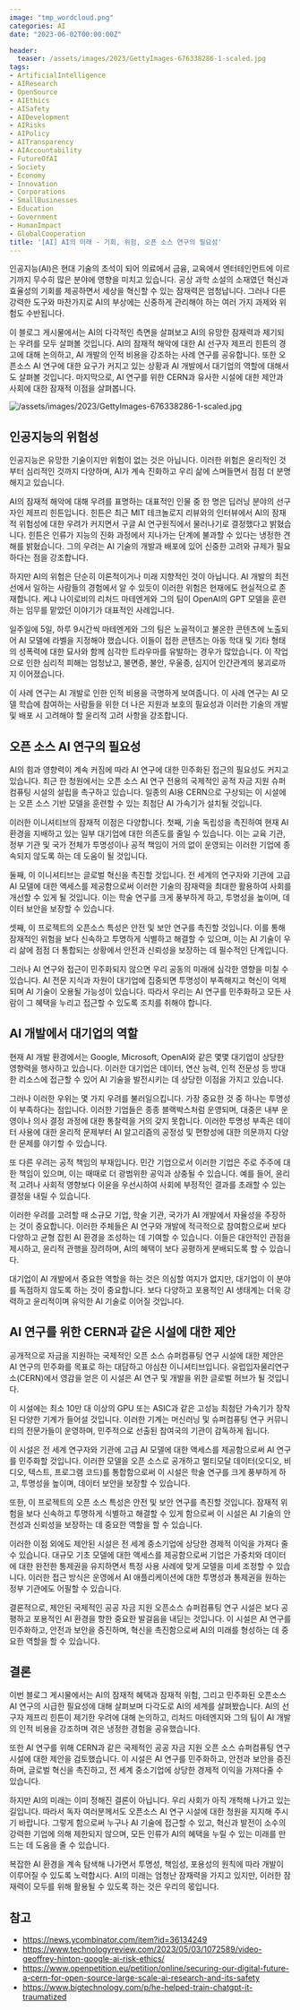 ```yaml
---
image: "tmp_wordcloud.png"
categories: AI
date: "2023-06-02T00:00:00Z"

header:
  teaser: /assets/images/2023/GettyImages-676338286-1-scaled.jpg
tags:
- ArtificialIntelligence
- AIResearch
- OpenSource
- AIEthics
- AISafety
- AIDevelopment
- AIRisks
- AIPolicy
- AITransparency
- AIAccountability
- FutureOfAI
- Society
- Economy
- Innovation
- Corporations
- SmallBusinesses
- Education
- Government
- HumanImpact
- GlobalCooperation
title: '[AI] AI의 미래 - 기회, 위험, 오픈 소스 연구의 필요성'
---
```


인공지능(AI)은 현대 기술의 초석이 되어 의료에서 금융, 교육에서 엔터테인먼트에 이르기까지 무수히 많은 분야에 영향을 미치고 있습니다. 공상 과학 소설의 소재였던 혁신과 효율성의 기회를 제공하면서 세상을 혁신할 수 있는 잠재력은 엄청납니다. 그러나 다른 강력한 도구와 마찬가지로 AI의 부상에는 신중하게 관리해야 하는 여러 가지 과제와 위험도 수반됩니다.

이 블로그 게시물에서는 AI의 다각적인 측면을 살펴보고 AI의 유망한 잠재력과 제기되는 우려를 모두 살펴볼 것입니다. AI의 잠재적 해악에 대한 AI 선구자 제프리 힌튼의 경고에 대해 논의하고, AI 개발의 인적 비용을 강조하는 사례 연구를 공유합니다. 또한 오픈소스 AI 연구에 대한 요구가 커지고 있는 상황과 AI 개발에서 대기업의 역할에 대해서도 살펴볼 것입니다. 마지막으로, AI 연구를 위한 CERN과 유사한 시설에 대한 제안과 사회에 대한 잠재적 이점을 살펴봅니다.

![/assets/images/2023/GettyImages-676338286-1-scaled.jpg](/assets/images/2023/GettyImages-676338286-1-scaled.jpg)

## 인공지능의 위험성

인공지능은 유망한 기술이지만 위험이 없는 것은 아닙니다. 이러한 위험은 윤리적인 것부터 심리적인 것까지 다양하며, AI가 계속 진화하고 우리 삶에 스며들면서 점점 더 분명해지고 있습니다.

AI의 잠재적 해악에 대해 우려를 표명하는 대표적인 인물 중 한 명은 딥러닝 분야의 선구자인 제프리 힌튼입니다. 힌튼은 최근 MIT 테크놀로지 리뷰와의 인터뷰에서 AI의 잠재적 위험성에 대한 우려가 커지면서 구글 AI 연구원직에서 물러나기로 결정했다고 밝혔습니다. 힌튼은 인류가 지능의 진화 과정에서 지나가는 단계에 불과할 수 있다는 냉정한 견해를 밝혔습니다. 그의 우려는 AI 기술의 개발과 배포에 있어 신중한 고려와 규제가 필요하다는 점을 강조합니다.

하지만 AI의 위험은 단순히 이론적이거나 미래 지향적인 것이 아닙니다. AI 개발의 최전선에서 일하는 사람들의 경험에서 알 수 있듯이 이러한 위험은 현재에도 현실적으로 존재합니다. 케냐 나이로비의 리처드 마테엔게와 그의 팀이 OpenAI의 GPT 모델을 훈련하는 임무를 맡았던 이야기가 대표적인 사례입니다.

일주일에 5일, 하루 9시간씩 마테엔게와 그의 팀은 노골적이고 불온한 콘텐츠에 노출되어 AI 모델에 라벨을 지정해야 했습니다. 이들이 접한 콘텐츠는 아동 학대 및 기타 형태의 성폭력에 대한 묘사와 함께 심각한 트라우마를 유발하는 경우가 많았습니다. 이 작업으로 인한 심리적 피해는 엄청났고, 불면증, 불안, 우울증, 심지어 인간관계의 붕괴로까지 이어졌습니다.

이 사례 연구는 AI 개발로 인한 인적 비용을 극명하게 보여줍니다. 이 사례 연구는 AI 모델 학습에 참여하는 사람들을 위한 더 나은 지원과 보호의 필요성과 이러한 기술의 개발 및 배포 시 고려해야 할 윤리적 고려 사항을 강조합니다.

## 오픈 소스 AI 연구의 필요성

AI의 힘과 영향력이 계속 커짐에 따라 AI 연구에 대한 민주화된 접근의 필요성도 커지고 있습니다. 최근 한 청원에서는 오픈 소스 AI 연구 전용의 국제적인 공적 자금 지원 슈퍼컴퓨팅 시설의 설립을 촉구하고 있습니다. 일종의 AI용 CERN으로 구상되는 이 시설에는 오픈 소스 기반 모델을 훈련할 수 있는 최첨단 AI 가속기가 설치될 것입니다.

이러한 이니셔티브의 잠재적 이점은 다양합니다. 첫째, 기술 독립성을 촉진하여 현재 AI 환경을 지배하고 있는 일부 대기업에 대한 의존도를 줄일 수 있습니다. 이는 교육 기관, 정부 기관 및 국가 전체가 투명성이나 공적 책임이 거의 없이 운영되는 이러한 기업에 종속되지 않도록 하는 데 도움이 될 것입니다.

둘째, 이 이니셔티브는 글로벌 혁신을 촉진할 것입니다. 전 세계의 연구자와 기관에 고급 AI 모델에 대한 액세스를 제공함으로써 이러한 기술의 잠재력을 최대한 활용하여 사회를 개선할 수 있게 될 것입니다. 이는 학술 연구를 크게 풍부하게 하고, 투명성을 높이며, 데이터 보안을 보장할 수 있습니다.

셋째, 이 프로젝트의 오픈소스 특성은 안전 및 보안 연구를 촉진할 것입니다. 이를 통해 잠재적인 위험을 보다 신속하고 투명하게 식별하고 해결할 수 있으며, 이는 AI 기술이 우리 삶에 점점 더 통합되는 상황에서 안전과 신뢰성을 보장하는 데 필수적인 단계입니다.

그러나 AI 연구와 접근이 민주화되지 않으면 우리 공동의 미래에 심각한 영향을 미칠 수 있습니다. AI 전문 지식과 자원이 대기업에 집중되면 투명성이 부족해지고 혁신이 억제되며 AI 기술이 오용될 가능성이 있습니다. 따라서 우리는 AI 연구를 민주화하고 모든 사람이 그 혜택을 누리고 접근할 수 있도록 조치를 취해야 합니다.

## AI 개발에서 대기업의 역할

현재 AI 개발 환경에서는 Google, Microsoft, OpenAI와 같은 몇몇 대기업이 상당한 영향력을 행사하고 있습니다. 이러한 대기업은 데이터, 연산 능력, 인적 전문성 등 방대한 리소스에 접근할 수 있어 AI 기술을 발전시키는 데 상당한 이점을 가지고 있습니다.

그러나 이러한 우위는 몇 가지 우려를 불러일으킵니다. 가장 중요한 것 중 하나는 투명성이 부족하다는 점입니다. 이러한 기업들은 종종 블랙박스처럼 운영되며, 대중은 내부 운영이나 의사 결정 과정에 대한 통찰력을 거의 갖지 못합니다. 이러한 투명성 부족은 데이터 사용에 대한 윤리적 문제부터 AI 알고리즘의 공정성 및 편향성에 대한 의문까지 다양한 문제를 야기할 수 있습니다.

또 다른 우려는 공적 책임의 부재입니다. 민간 기업으로서 이러한 기업은 주로 주주에 대한 책임이 있으며, 이는 때때로 더 광범위한 공익과 상충될 수 있습니다. 예를 들어, 윤리적 고려나 사회적 영향보다 이윤을 우선시하여 사회에 부정적인 결과를 초래할 수 있는 결정을 내릴 수 있습니다.

이러한 우려를 고려할 때 소규모 기업, 학술 기관, 국가가 AI 개발에서 자율성을 주장하는 것이 중요합니다. 이러한 주체들은 AI 연구와 개발에 적극적으로 참여함으로써 보다 다양하고 균형 잡힌 AI 환경을 조성하는 데 기여할 수 있습니다. 이들은 대안적인 관점을 제시하고, 윤리적 관행을 장려하며, AI의 혜택이 보다 공평하게 분배되도록 할 수 있습니다.

대기업이 AI 개발에서 중요한 역할을 하는 것은 의심할 여지가 없지만, 대기업이 이 분야를 독점하지 않도록 하는 것이 중요합니다. 보다 다양하고 포용적인 AI 생태계는 더욱 강력하고 윤리적이며 유익한 AI 기술로 이어질 것입니다.

## AI 연구를 위한 CERN과 같은 시설에 대한 제안

공개적으로 자금을 지원하는 국제적인 오픈 소스 슈퍼컴퓨팅 연구 시설에 대한 제안은 AI 연구의 민주화를 목표로 하는 대담하고 야심찬 이니셔티브입니다. 유럽입자물리연구소(CERN)에서 영감을 얻은 이 시설은 AI 연구 및 개발을 위한 글로벌 허브가 될 것입니다.

이 시설에는 최소 10만 대 이상의 GPU 또는 ASIC과 같은 고성능 최첨단 가속기가 장착된 다양한 기계가 들어설 것입니다. 이러한 기계는 머신러닝 및 슈퍼컴퓨팅 연구 커뮤니티의 전문가들이 운영하며, 민주적으로 선출된 참여국의 기관이 감독하게 됩니다.

이 시설은 전 세계 연구자와 기관에 고급 AI 모델에 대한 액세스를 제공함으로써 AI 연구를 민주화할 것입니다. 이러한 모델을 오픈 소스로 공개하고 멀티모달 데이터(오디오, 비디오, 텍스트, 프로그램 코드)를 통합함으로써 이 시설은 학술 연구를 크게 풍부하게 하고, 투명성을 높이며, 데이터 보안을 보장할 수 있습니다.

또한, 이 프로젝트의 오픈 소스 특성은 안전 및 보안 연구를 촉진할 것입니다. 잠재적 위험을 보다 신속하고 투명하게 식별하고 해결할 수 있게 함으로써 이 시설은 AI 기술의 안전성과 신뢰성을 보장하는 데 중요한 역할을 할 수 있습니다.

이러한 이점 외에도 제안된 시설은 전 세계 중소기업에 상당한 경제적 이익을 가져다 줄 수 있습니다. 대규모 기초 모델에 대한 액세스를 제공함으로써 기업은 가중치와 데이터에 대한 완전한 통제권을 유지하면서 특정 사용 사례에 맞게 모델을 미세 조정할 수 있습니다. 이러한 접근 방식은 운영에서 AI 애플리케이션에 대한 투명성과 통제권을 원하는 정부 기관에도 어필할 수 있습니다.

결론적으로, 제안된 국제적인 공공 자금 지원 오픈소스 슈퍼컴퓨팅 연구 시설은 보다 공평하고 포용적인 AI 환경을 향한 중요한 발걸음을 내딛는 것입니다. 이 시설은 AI 연구를 민주화하고, 안전과 보안을 증진하며, 혁신을 촉진함으로써 AI의 미래를 형성하는 데 중요한 역할을 할 수 있습니다.

## 결론

이번 블로그 게시물에서는 AI의 잠재적 혜택과 잠재적 위험, 그리고 민주화된 오픈소스 AI 연구의 시급한 필요성에 대해 살펴보며 다각도로 AI의 세계를 살펴봤습니다. AI의 선구자 제프리 힌튼이 제기한 우려에 대해 논의하고, 리처드 마테엔지와 그의 팀이 AI 개발의 인적 비용을 강조하며 겪은 냉정한 경험을 공유했습니다.

또한 AI 연구를 위해 CERN과 같은 국제적인 공공 자금 지원 오픈 소스 슈퍼컴퓨팅 연구 시설에 대한 제안을 검토했습니다. 이 시설은 AI 연구를 민주화하고, 안전과 보안을 증진하며, 글로벌 혁신을 촉진하고, 전 세계 중소기업에 상당한 경제적 이익을 가져다줄 수 있습니다.

하지만 AI의 미래는 이미 정해진 결론이 아닙니다. 우리 사회가 아직 개척해 나가고 있는 길입니다. 따라서 독자 여러분께서도 오픈소스 AI 연구 시설에 대한 청원을 지지해 주시기 바랍니다. 그렇게 함으로써 누구나 AI 기술에 접근할 수 있고, 혁신과 발전이 소수의 강력한 기업에 의해 제한되지 않으며, 모든 인류가 AI의 혜택을 누릴 수 있는 미래를 만드는 데 도움을 줄 수 있습니다.

복잡한 AI 환경을 계속 탐색해 나가면서 투명성, 책임성, 포용성의 원칙에 따라 개발이 이루어질 수 있도록 노력합시다. AI의 미래는 엄청난 잠재력을 가지고 있지만, 이러한 잠재력이 모두를 위해 활용될 수 있도록 하는 것은 우리의 몫입니다.

## 참고

* https://news.ycombinator.com/item?id=36134249
* https://www.technologyreview.com/2023/05/03/1072589/video-geoffrey-hinton-google-ai-risk-ethics/
* https://www.openpetition.eu/petition/online/securing-our-digital-future-a-cern-for-open-source-large-scale-ai-research-and-its-safety
* https://www.bigtechnology.com/p/he-helped-train-chatgpt-it-traumatized